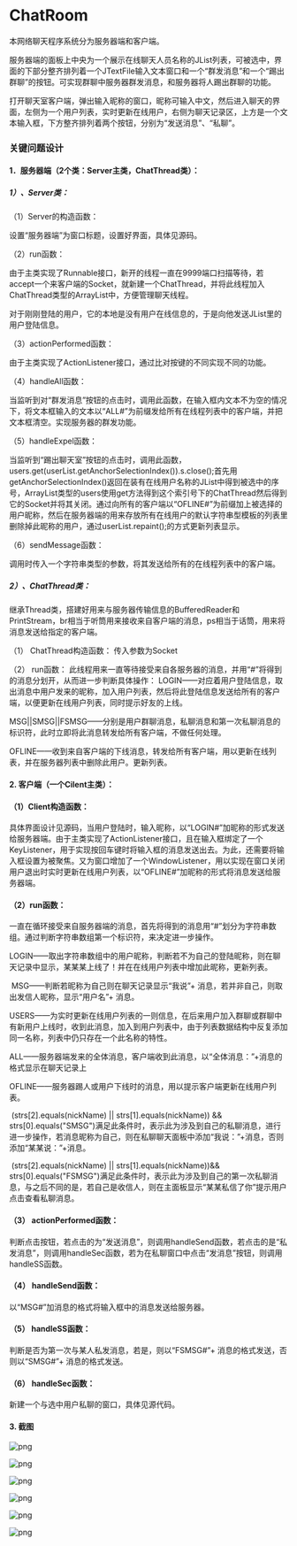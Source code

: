 # ChatRoom
本网络聊天程序系统分为服务器端和客户端。

服务器端的面板上中央为一个展示在线聊天人员名称的JList列表，可被选中，界面的下部分整齐排列着一个JTextFile输入文本窗口和一个“群发消息”和一个“踢出群聊”的按钮。可实现群聊中服务器群发消息，和服务器将人踢出群聊的功能。

打开聊天室客户端，弹出输入昵称的窗口，昵称可输入中文，然后进入聊天的界面，左侧为一个用户列表，实时更新在线用户，右侧为聊天记录区，上方是一个文本输入框，下方整齐排列着两个按钮，分别为“发送消息”、“私聊”。

### 关键问题设计

#### 1．服务器端（2个类：Server主类，ChatThread类）：

##### 1）、Server类：

（1）Server的构造函数：

设置“服务器端”为窗口标题，设置好界面，具体见源码。

（2）run函数：

由于主类实现了Runnable接口，新开的线程一直在9999端口扫描等待，若accept一个来客户端的Socket，就新建一个ChatThread，并将此线程加入ChatThread类型的ArrayList中，方便管理聊天线程。

对于刚刚登陆的用户，它的本地是没有用户在线信息的，于是向他发送JList里的用户登陆信息。

（3）actionPerformed函数：

​    由于主类实现了ActionListener接口，通过比对按键的不同实现不同的功能。

（4）handleAll函数：

​    当监听到对“群发消息”按钮的点击时，调用此函数，在输入框内文本不为空的情况下，将文本框输入的文本以“ALL#”为前缀发给所有在线程列表中的客户端，并把文本框清空。实现服务器的群发功能。

（5）handleExpel函数：

​    当监听到“踢出聊天室”按钮的点击时，调用此函数，users.get(userList.getAnchorSelectionIndex()).s.close();首先用getAnchorSelectionIndex()返回在装有在线用户名称的JList中得到被选中的序号，ArrayList类型的users使用get方法得到这个索引号下的ChatThread然后得到它的Socket并将其关闭。通过向所有的客户端以“OFLINE#”为前缀加上被选择的用户昵称，然后在服务器端的用来存放所有在线用户的默认字符串型模板的列表里删除掉此昵称的用户，通过userList.repaint();的方式更新列表显示。

（6）sendMessage函数：

​    调用时传入一个字符串类型的参数，将其发送给所有的在线程列表中的客户端。

##### 2）、ChatThread类：

​    继承Thread类，搭建好用来与服务器传输信息的BufferedReader和PrintStream，br相当于听筒用来接收来自客户端的消息，ps相当于话筒，用来将消息发送给指定的客户端。

（1）  ChatThread构造函数：
    传入参数为Socket

（2）  run函数：
    此线程用来一直等待接受来自各服务器的消息，并用“#”将得到的消息分划开，从而进一步判断具体操作：
LOGIN——对应着用户登陆信息，取出消息中用户发来的昵称，加入用户列表，然后将此登陆信息发送给所有的客户端，以便更新在线用户列表，同时提示好友的上线。

MSG||SMSG||FSMSG——分别是用户群聊消息，私聊消息和第一次私聊消息的标识符，此时立即将此消息转发给所有客户端，不做任何处理。

OFLINE——收到来自客户端的下线消息，转发给所有客户端，用以更新在线列表，并在服务器列表中删除此用户。更新列表。

#### 2.  客户端（一个Cilent主类）：

#### （1）Client构造函数：

​    具体界面设计见源码，当用户登陆时，输入昵称，以“LOGIN#”加昵称的形式发送给服务器端。由于主类实现了ActionListener接口，且在输入框绑定了一个KeyListener，用于实现按回车键时将输入框的消息发送出去。为此，还需要将输入框设置为被聚焦。又为窗口增加了一个WindowListener，用以实现在窗口关闭用户退出时实时更新在线用户列表，以“OFLINE#”加昵称的形式将消息发送给服务器端。

#### （2）run函数：

一直在循环接受来自服务器端的消息，首先将得到的消息用“#”划分为字符串数组。通过判断字符串数组第一个标识符，来决定进一步操作。

​    LOGIN——取出字符串数组中的用户昵称，判断若不为自己的登陆昵称，则在聊天记录中显示，某某某上线了！并在在线用户列表中增加此昵称，更新列表。

​    MSG——判断若昵称为自己则在聊天记录显示“我说”+ 消息，若并非自己，则取出发信人昵称，显示“用户名”+ 消息。

​    USERS——为实时更新在线用户列表的一则信息，在后来用户加入群聊或群聊中有新用户上线时，收到此消息，加入到用户列表中，由于列表数据结构中反复添加同一名称，列表中仍只存在一个此名称的特性。

​    ALL——服务器端发来的全体消息，客户端收到此消息，以“全体消息：”+消息的格式显示在聊天记录上

​    OFLINE——服务器踢人或用户下线时的消息，用以提示客户端更新在线用户列表。

​    (strs[2].equals(nickName) || strs[1].equals(nickName)) && strs[0].equals("SMSG")满足此条件时，表示此为涉及到自己的私聊消息，进行进一步操作，若消息昵称为自己，则在私聊聊天面板中添加“我说：”+消息，否则添加“某某说：”+消息。

​    (strs[2].equals(nickName) || strs[1].equals(nickName))&& strs[0].equals("FSMSG")满足此条件时，表示此为涉及到自己的第一次私聊消息，与之后不同的是，若自己是收信人，则在主面板显示“某某私信了你”提示用户点击查看私聊消息。

#### （3）  actionPerformed函数：

判断点击按钮，若点击的为“发送消息”，则调用handleSend函数，若点击的是“私发消息”，则调用handleSec函数，若为在私聊窗口中点击“发消息”按钮，则调用handleSS函数。

#### （4）  handleSend函数：

以“MSG#”加消息的格式将输入框中的消息发送给服务器。

#### （5）  handleSS函数：

判断是否为第一次与某人私发消息，若是，则以“FSMSG#”+ 消息的格式发送，否则以“SMSG#”+ 消息的格式发送。

#### （6）  handleSec函数：

新建一个与选中用户私聊的窗口，具体见源代码。

#### 3. 截图

![png](http://cdn.peckerwood.top/2019-08-14_171608.png)

![png](http://cdn.peckerwood.top/2019-08-14_171632.png)





![png](http://cdn.peckerwood.top/2019-08-14_171733.png)



![png](http://cdn.peckerwood.top/2019-08-14_171755.png)





![png](http://cdn.peckerwood.top/2019-08-14_171812.png)

![png](http://cdn.peckerwood.top/2019-08-14_171700.png)